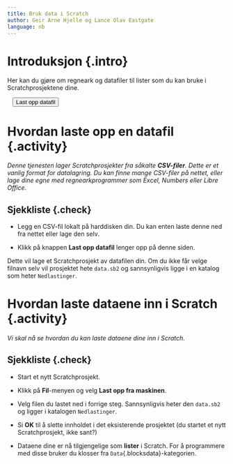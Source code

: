 ```yaml
---
title: Bruk data i Scratch
author: Geir Arne Hjelle og Lance Olav Eastgate
language: nb
---
```


<script type="text/javascript" src="https://cdnjs.cloudflare.com/ajax/libs/jszip/3.0.0/jszip.min.js"></script>
<script type="text/javascript" src="https://cdnjs.cloudflare.com/ajax/libs/FileSaver.js/2014-11-29/FileSaver.min.js"></script>
<script type="text/javascript" src="https://cdnjs.cloudflare.com/ajax/libs/es6-promise/3.2.2/es6-promise.min.js"></script>
<!--<script type="text/javascript" src="https://cdnjs.cloudflare.com/ajax/libs/PapaParse/4.1.2/papaparse.min.js"></script>-->
<script type="text/javascript" src="papaparse.min.js"></script> <!-- Using local copy because CDN contains a bug in guessDelimiter, should disappear when they bump version -->

# Introduksjon {.intro}

Her kan du gjøre om regneark og datafiler til lister som du kan bruke i
Scratchprosjektene dine.

<div style="margin: auto; width: 480px">
  <button id="hent_fil" class="btn btn-default btn-lg btn-block">Last opp datafil</button>
  <input type="file" id="csv_fil" style="display:none">

  <div id="feilmelding"></div>
</div>

# Hvordan laste opp en datafil {.activity}

_Denne tjenesten lager Scratchprosjekter fra såkalte **CSV-filer**. Dette er et
vanlig format for datalagring. Du kan finne mange CSV-filer på nettet, eller
lage dine egne med regnearkprogrammer som Excel, Numbers eller Libre Office._

## Sjekkliste {.check}

+ Legg en CSV-fil lokalt på harddisken din. Du kan enten laste denne ned fra
  nettet eller lage den selv.

+ Klikk på knappen **Last opp datafil** lenger opp på denne siden.

Dette vil lage et Scratchprosjekt av datafilen din. Om du ikke får velge filnavn
selv vil prosjektet hete `data.sb2` og sannsynligvis ligge i en katalog som
heter `Nedlastinger`.

# Hvordan laste dataene inn i Scratch {.activity}

_Vi skal nå se hvordan du kan laste dataene dine inn i Scratch._

## Sjekkliste {.check}

+ Start et nytt Scratchprosjekt.

+ Klikk på **Fil**-menyen og velg **Last opp fra maskinen**.

+ Velg filen du lastet ned i forrige steg. Sannsynligvis heter den `data.sb2` og
  ligger i katalogen `Nedlastinger`.

+ Si **OK** til å slette innholdet i det eksisterende prosjektet (du startet et
  nytt Scratchprosjekt, ikke sant?)

+ Dataene dine er nå tilgjengelige som **lister** i Scratch. For å programmere
  med disse bruker du klosser fra `Data`{.blocksdata}-kategorien.

<script type="text/javascript" src="data.js"></script>

